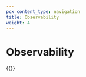 ```yaml
---
pcx_content_type: navigation
title: Observability
weight: 4
---
```


# Observability

{{<directory-listing>}}
